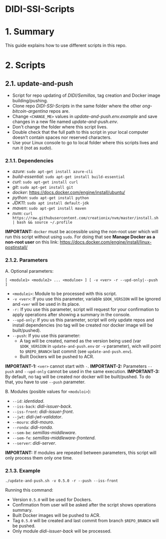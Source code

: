 # DIDI-SSI-Scripts

# 1. Summary

This guide explains how to use different scripts in this repo.

# 2. Scripts

## 2.1. update-and-push

- Script for repo updating of *DIDI/Semillas*, tag creation and Docker image building/pushing. 
- Clone repo *DIDI-SSI-Scripts* in the same folder where the other *ong-bitcoin-argentina* repos are.
- Change `<CHANGE_ME>`  values in *update-and-push.env.example* and save changes in a new file named *update-and-push.env*.
- Don't change the folder where this script lives.
- Double check that the full path to this script in your local computer doesn't contain spaces nor reserved characters.
- Use your Linux console to go to local folder where this scripts lives and run it (not as *sudo*).

### 2.1.1. Dependencies

- *azure*: `sudo apt-get install azure-cli`
- *build-essential*: `sudo apt-get install build-essential`
- *curl*: `sudo apt-get install curl`
- *git*: `sudo apt-get install git`
- *docker*:  https://docs.docker.com/engine/install/ubuntu/
- *python*: `sudo apt-get install python`
- *JDK11*: `sudo apt install default-jdk`
- *maven*: `sudo apt-get install maven`
- *nvm*: `curl https://raw.githubusercontent.com/creationix/nvm/master/install.sh | bash && source ~/.profile`

**IMPORTANT:** `docker` must be accessible using the non-root user which will run this script without using `sudo`. For doing that see **Manage Docker as a non-root user** on this link: https://docs.docker.com/engine/install/linux-postinstall/

### 2.1.2. Parameters

A. Optional parameters:

`[ <module1> <module2> ... <moduloe> ] [ -v <ver> -r --upd-only|--push ]`

- `<modulei>`: Module to be processed with this script.
- `-v <ver>`: If you use this parameter, variable `$DOK_VERSION` will be ignored and `<ver` will be used in its place.
- `-r:`	If you use this parameter, script will request for your confirmation to apply operations after showing a summary in the console.
- `--upd-only`: If you us this parameter, script will only update repos and install dependencies (no tag will be created nor docker image will be built/pushed).
- `--push`: If you use this parameter:
	- A tag will be created, named as the version being used (var `$DOK_VERSION` in `update-and-push.env` or `-v` parameter), wich will point to `$REPO_BRANCH` last commit (see `update-and-push.env`).
	- Built Dockers will be pushed to ACR.

**IMPORTANT-1:** `<ver>` cannot start with `-`.
**IMPORTANT-2:** Parameters `--push` and `--upd-only` cannot be used in the same execution.
**IMPORTANT-3:** By default, no tag will be created nor docker will be built/pushed. To do that, you have to use `--push` parameter.

B. Modules (posible values for `<moduloi>`):

- `--id`: *identidad*.
- `--iss-back`: *didi-issuer-back*.
- `--iss-front`: *didi-issuer-front*.
- `--jwt`: *didi-jwt-validator*.
- `--mouro`: *didi-mouro*.
- `--ronda`: *didi-ronda*.
- `--sem-be`: *semillas-middleware*.
- `--sem-fe`: *semillas-middleware-frontend*.
- `--server`: *didi-server*.

**IMPORTANT:** If modules are repeated between parameters, this script will only process them only one time.

### 2.1.3. Example

`./update-and-push.sh -v 0.5.0 -r --push --iss-front`

Running this command:

- Version `0.5.0` will be used for Dockers.
- Confirmation from user will be asked after the script shows operations summary.
- Built Docker images will be pushed to ACR.
- Tag `0.5.0` will be created and last commit from branch `$REPO_BRANCH` will be pushed.
- Only module *didi-issuer-back* will be processed.


